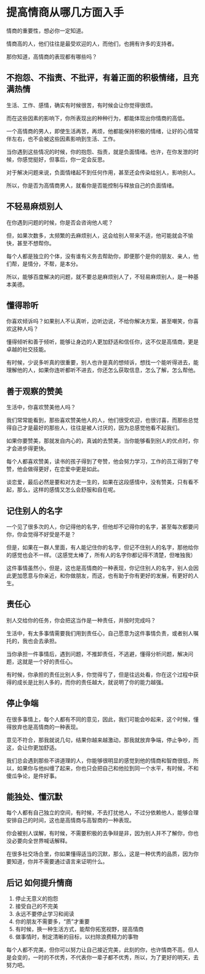 # 提高情商从哪几方面入手

情商的重要性，想必你一定知道。

情商高的人，他们往往是最受欢迎的人，而他们，也拥有许多的支持者。
 
那你知道，高情商的表现都有哪些吗？

## 不抱怨、不指责、不批评，有着正面的积极情绪，且充满热情

生活、工作、感情，确实有时候很苦，有时候会让你觉得很烦。
 
而在这些因素的影响下，你所表现出的种种行为，都能体现出你情商的高低。
 
一个高情商的男人，即使生活再苦，再烦，他都能保持积极的情绪，让好的心情常伴左右，也不会被这些因素影响到生活、工作。
 
当你遇到这些情况的时候，你的抱怨、指责，就是负面情绪。也许，在你发泄的时候，你感觉挺好，但事后，你一定会反思。
 
对于解决问题来说，负面情绪起不到任何作用，甚至还会传染给别人，影响别人。
 
所以，你是否为高情商男人，就看你是否能控制与释放自己的负面情绪。

## 不轻易麻烦别人

在你遇到问题的时候，你是否会咨询他人呢？
 
但，如果次数多，太频繁的去麻烦别人，这会给别人带来不适，他可能就会不愉快，甚至不想帮你。
 
每个人都是独立的个体，没有谁有义务去帮助你，即便那个是你的朋友、亲人，他们帮，是情分，不帮，是本分。
 
所以，能够百度解决的问题，就不要总是麻烦别人了，不轻易麻烦别人，是一种基本美德。

## 懂得聆听

你喜欢倾诉吗？如果别人不认真听，边听边说，不给你解决方案，甚至嘲笑，你喜欢这种人吗？
 
懂得倾听和善于倾听，能够让身边的人更加舒适和信任你，这不仅是高情商，更是卓越的社交技能。
 
有时候，少说多听真的很重要，别人也许是真的想倾诉，想找一个能听得进去，能理解他的人，如果你连听都听不进去，你还怎么获取信息，怎么了解，怎么帮他。

## 善于观察的赞美

生活中，你喜欢赞美他人吗？
 
我们常常能看到，那些喜欢赞美他人的人，他们很受欢迎，也很讨喜，而那些总觉得自己才是最好的那些人，往往是被人讨厌的，因为总感觉他看不起我们。
 
如果你要赞美，那就发自内心的，真诚的去赞美，当你能够看到别人的优点时，你才会进步得更快。
 
每个人都喜欢赞美，读书的孩子得到了夸赞，他会努力学习，工作的员工得到了夸赞，他会做得更好，在恋爱中更是如此。
 
谈恋爱，最后必然是要和对方走一生的，如果在这段感情中，没有赞美，只有看不起，那么，这样的感情又怎么会舒服和自在呢。

## 记住别人的名字

一个见了很多次的人，你记得他的名字，但他却不记得你的名字，甚至每次都要问你，你会觉得不好受是不是？
 
但是，如果在一群人里面，有人能记住你的名字，但记不住别人的名字，那他给你的感觉也会不一样。（这感觉太棒了，所有人的名字你都记得不清楚，但唯独我）
 
这件事情虽然小，但是，这也是高情商的一种表现，你记住别人的名字，别人会因此更加愿意与你亲近，和你做朋友，而这，也有助于你有更好的发展，有更好的人生。

## 责任心

别人交给你的任务，你会把这当作是一种责任，并按时完成吗？
 
生活中，有太多事情需要我们用到责任心，自己愿意为这件事情负责，或者别人嘱托的，我也会去承担。
 
当你承担一件事情后，遇到问题，不推卸责任，不逃避，懂得分析问题，解决问题，这就是一个好的责任心。
 
有时候，你承担的责任比别人多，你觉得亏了，但是往远处看，你在这个过程中获得的成长是比别人多的，而你的责任越大，就说明了你的能力越强。

## 停止争端

在很多事情上，每个人都有不同的意见，因此，我们可能会吵起来，这个时候，懂得放弃也是高情商的一种表现。
 
意见不符合，那我就说几句，结果你越来越激动，那我就放弃争端，停止争吵，而这，会让你更加舒适。
 
我们总会遇到那些不讲道理的人，你能够很明显的感觉到他的情商和智商很低，所以，如果你与他纠缠了起来，你也只会把自己和他拉到同一个水平，有时候，不和傻瓜争论，是件好事。

## 能独处、懂沉默

每个人都有自己独立的空间，有时候，不去打扰他人，不过分依赖他人，能够合理安排自己的时间，这也是高情商与高智商的一种表现。
 
你会被别人误解，有时候，不需要积极的去争辩是非，因为别人并不了解你，你也没必要向全世界喊话解释。
 
在很多社交场合里，你如果懂得适当的沉默，那么，这是一种优秀的品质，因为你要知道，你并不需要通过语言来证明什么。

## 后记 如何提升情商

1. 停止无意义的抱怨
2. 接受自己的不完美
3. 永远不要停止学习和阅读
4. 你的朋友不需要多，“质”才重要 
5. 有时候，换一种生活方式，能帮你拓宽视野，提高情商
6. 做事情时，制定清晰的目标，以扫除浪费精力的事物

每个人都不完美，但你可以努力让自己接近完美，此刻的你，也许情商不高，但人是会变的，一时的不优秀，不代表你一辈子都不优秀，所以，为了更好的明天，去努力吧。